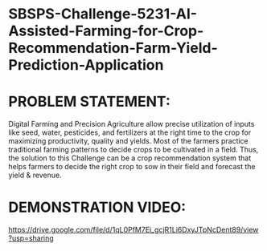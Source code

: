 # SBSPS-Challenge-5231-AI-Assisted-Farming-for-Crop-Recommendation-Farm-Yield-Prediction-Application

# PROBLEM STATEMENT:

Digital Farming and Precision Agriculture allow precise utilization of inputs like seed, water, pesticides, and fertilizers at the right time to the crop for maximizing productivity, quality and yields. Most of the farmers practice traditional farming patterns to decide crops to be cultivated in a field. Thus, the solution to this Challenge can be a crop recommendation system that helps farmers to decide the right crop to sow in their field and forecast the yield & revenue. 

# DEMONSTRATION VIDEO:

https://drive.google.com/file/d/1qL0PfM7Ei_gcjR1Li6DxyJTpNcDent89/view?usp=sharing
